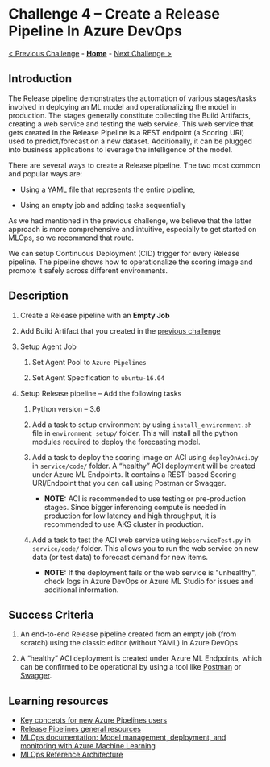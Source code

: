 # Challenge 4 – Create a Release Pipeline In Azure DevOps

[< Previous Challenge](./03-BuildPipeline.md) - **[Home](../README.md)** - [Next Challenge >](./05-RetrainingAndEvaluation.md)


## Introduction

The Release pipeline demonstrates the automation of various stages/tasks
involved in deploying an ML model and operationalizing the model in production.
The stages generally constitute collecting the Build Artifacts, creating a web
service and testing the web service. This web service that gets created in the
Release Pipeline is a REST endpoint (a Scoring URI) used to predict/forecast on
a new dataset. Additionally, it can be plugged into business applications to
leverage the intelligence of the model.

There are several ways to create a Release pipeline. The two most common and popular
ways are: 

-   Using a YAML file that represents the entire pipeline,

-   Using an empty job and adding tasks sequentially

As we had mentioned in the previous challenge, we believe that the latter approach is more comprehensive and intuitive, especially to get started on MLOps, so we recommend that route.

We can setup Continuous Deployment (CID) trigger for every Release pipeline. The
pipeline shows how to operationalize the scoring image and promote it safely
across different environments.

## Description

1.  Create a Release pipeline with an **Empty Job**

2.  Add Build Artifact that you created in the [previous
    challenge](03-BuildPipeline.md)

3.  Setup Agent Job

    1.  Set Agent Pool to `Azure Pipelines`

    2.  Set Agent Specification to `ubuntu-16.04`

4.  Setup Release pipeline – Add the following tasks

    1.  Python version – 3.6

    2.  Add a task to setup environment by using `install_environment.sh` file in `environment_setup/` folder. This will install all the python modules required to deploy the forecasting model.

    3.  Add a task to deploy the scoring image on ACI using `deployOnAci`.py in `service/code/` folder. A “healthy” ACI deployment will be created under Azure ML Endpoints. It contains a REST-based Scoring URI/Endpoint that you can call using Postman or Swagger. 
        -   **NOTE:** ACI is recommended to use testing or pre-production stages. Since bigger inferencing compute is needed in production for low latency and high throughput, it is recommended to use AKS cluster in production.

    4.  Add a task to test the ACI web service using `WebserviceTest.py` in `service/code/` folder. This allows you to run the web service on new data (or test data) to forecast demand for new items. 
        -   **NOTE:** If the deployment fails or the web service is "unhealthy", check logs in Azure DevOps or Azure ML Studio for issues and additional information.
 
## Success Criteria

1.  An end-to-end Release pipeline created from an empty job (from scratch)
    using the classic editor (without YAML) in Azure DevOps

2.  A “healthy” ACI deployment is created under Azure ML Endpoints, which can be confirmed to be operational by using a tool like [Postman](https://www.postman.com) or [Swagger](https://swagger.io).

## Learning resources

-   [Key concepts for new Azure Pipelines users](<https://docs.microsoft.com/en-us/azure/devops/pipelines/get-started/key-pipelines-concepts?view=azure-devops>)
-   [Release Pipelines general resources](https://docs.microsoft.com/en-us/azure/devops/pipelines/release/?view=azure-devops)
-   [MLOps documentation: Model management, deployment, and monitoring with Azure Machine Learning](<https://docs.microsoft.com/en-us/azure/machine-learning/concept-model-management-and-deployment>)
-   [MLOps Reference Architecture](<https://docs.microsoft.com/en-us/azure/architecture/reference-architectures/ai/mlops-python>)



